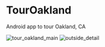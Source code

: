 # TourOakland
Android app to tour Oakland, CA

![tour_oakland_main](https://user-images.githubusercontent.com/8040039/41127406-acbebbfc-6a5f-11e8-96a4-b62ba9072c65.png)
![outside_detail](https://user-images.githubusercontent.com/8040039/41127400-a891d10e-6a5f-11e8-80e9-d78c86f91c85.png)
